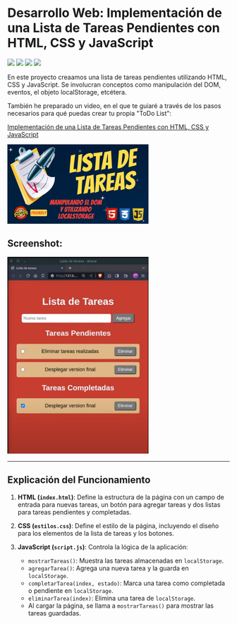 # Desarrollo Web: Implementación de una Lista de Tareas Pendientes con HTML, CSS y JavaScript

<span><img src="https://img.shields.io/badge/HTML5-E34F26?style=for-the-badge&logo=html5&logoColor=white"/></span>
<span><img src="https://img.shields.io/badge/CSS3-1572B6?style=for-the-badge&logo=css3&logoColor=white"/></span>
<span><img src="https://img.shields.io/badge/JavaScript-323330?style=for-the-badge&logo=javascript&logoColor=F7DF1E"/></span>
<span><img src="https://img.shields.io/badge/VSCode-0078D4?style=for-the-badge&logo=visual%20studio%20code&logoColor=white"/></span>

En este proyecto creaamos una lista de tareas pendientes utilizando HTML, CSS y JavaScript. Se involucran conceptos como manipulación del DOM, eventos, el objeto localStorage, etcétera. 

También he preparado un video, en el que te guiaré a través de los pasos necesarios para qué puedas crear tu propia "ToDo List":  

<a href="https://www.youtube.com/watch?v=NJChTgtjyiU"> Implementación de una Lista de Tareas Pendientes con HTML, CSS y JavaScript</a>

<img src="https://github.com/VintaBytes/Lista-de-Tareas-Pendientes-Con-HTML-CSS-y-JavaScript/blob/main/portada.jpeg?raw=true" width="320px">

## Screenshot:
<img src="https://github.com/VintaBytes/Lista-de-Tareas-Pendientes-Con-HTML-CSS-y-JavaScript/blob/main/screenshot.png?raw=true" width="320px">

---
## Explicación del Funcionamiento

1. **HTML (`index.html`)**: Define la estructura de la página con un campo de entrada para nuevas tareas, un botón para agregar tareas y dos listas para tareas pendientes y completadas.
   
2. **CSS (`estilos.css`)**: Define el estilo de la página, incluyendo el diseño para los elementos de la lista de tareas y los botones.
   
3. **JavaScript (`script.js`)**: Controla la lógica de la aplicación:
   - `mostrarTareas()`: Muestra las tareas almacenadas en `localStorage`.
   - `agregarTarea()`: Agrega una nueva tarea y la guarda en `localStorage`.
   - `completarTarea(index, estado)`: Marca una tarea como completada o pendiente en `localStorage`.
   - `eliminarTarea(index)`: Elimina una tarea de `localStorage`.
   - Al cargar la página, se llama a `mostrarTareas()` para mostrar las tareas guardadas.
